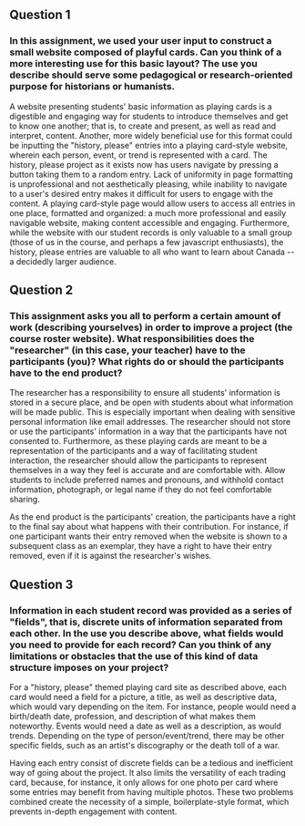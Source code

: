 ## Question 1
### In this assignment, we used your user input to construct a small website composed of playful cards. Can you think of a more interesting use for this basic layout? The use you describe should serve some pedagogical or research-oriented purpose for historians or humanists.

A website presenting students' basic information as playing cards is a digestible and engaging way for students to introduce themselves and get to know one another; that is, to create and present, as well as read and interpret, content. Another, more widely beneficial use for this format could be inputting the "history, please" entries into a playing card-style website, wherein each person, event, or trend is represented with a card. The history, please project as it exists now has users navigate by pressing a button taking them to a random entry. Lack of uniformity in page formatting is unprofessional and not aesthetically pleasing, while inability to navigate to a user's desired entry makes it difficult for users to engage with the content. A playing card-style page would allow users to access all entries in one place, formatted and organized: a much more professional and easily navigable website, making content accessible and engaging. Furthermore, while the website with our student records is only valuable to a small group (those of us in the course, and perhaps a few javascript enthusiasts), the history, please entries are valuable to all who want to learn about Canada -- a decidedly larger audience. 

## Question 2
### This assignment asks you all to perform a certain amount of work (describing yourselves) in order to improve a project (the course roster website). What responsibilities does the "researcher" (in this case, your teacher) have to the participants (you)? What rights do or should the participants have to the end product? 

The researcher has a responsibility to ensure all students' information is stored in a secure place, and be open with students about what information will be made public. This is especially important when dealing with sensitive personal information like email addresses. The researcher should not store or use the participants' information in a way that the participants have not consented to. Furthermore, as these playing cards are meant to be a representation of the participants and a way of facilitating student interaction, the researcher should allow the participants to represent themselves in a way they feel is accurate and are comfortable with. Allow students to include preferred names and pronouns, and withhold contact information, photograph, or legal name if they do not feel comfortable sharing. 

As the end product is the participants' creation, the participants have a right to the final say about what happens with their contribution. For instance, if one participant wants their entry removed when the website is shown to a subsequent class as an exemplar, they have a right to have their entry removed, even if it is against the researcher's wishes.

## Question 3
### Information in each student record was provided as a series of "fields", that is, discrete units of information separated from each other. In the use you describe above, what fields would you need to provide for each record? Can you think of any limitations or obstacles that the use of this kind of data structure imposes on your project?

For a "history, please" themed playing card site as described above, each card would need a field for a picture, a title, as well as descriptive data, which would vary depending on the item. For instance, people would need a birth/death date, profession, and description of what makes them noteworthy. Events would need a date as well as a description, as would trends. Depending on the type of person/event/trend, there may be other specific fields, such as an artist's discography or the death toll of a war. 

Having each entry consist of discrete fields can be a tedious and inefficient way of going about the project. It also limits the versatility of each trading card, because, for instance, it only allows for one photo per card where some entries may benefit from having multiple photos. These two problems combined create the necessity of a simple, boilerplate-style format, which prevents in-depth engagement with content.

